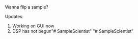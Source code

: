 Wanna flip a sample?

Updates:
1) Working on GUI now
2) DSP has not begun"# SampleScientist" 
"# SampleScientist" 
